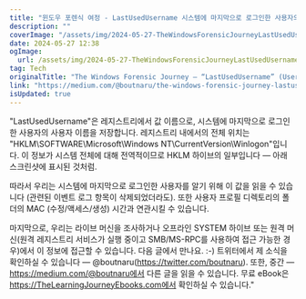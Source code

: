 ```yaml
---
title: "윈도우 포렌식 여정 - LastUsedUsername 시스템에 마지막으로 로그인한 사용자의 사용자 이름"
description: ""
coverImage: "/assets/img/2024-05-27-TheWindowsForensicJourneyLastUsedUsernameUsernameoftheLastLoggedOnUsertotheSystem_0.png"
date: 2024-05-27 12:38
ogImage: 
  url: /assets/img/2024-05-27-TheWindowsForensicJourneyLastUsedUsernameUsernameoftheLastLoggedOnUsertotheSystem_0.png
tag: Tech
originalTitle: "The Windows Forensic Journey — “LastUsedUsername” (Username of the Last Logged On User to the System)"
link: "https://medium.com/@boutnaru/the-windows-forensic-journey-lastusedusername-username-of-the-last-logged-on-user-to-the-04941181a448"
isUpdated: true
---
```






"LastUsedUsername"은 레지스트리에서 값 이름으로, 시스템에 마지막으로 로그인한 사용자의 사용자 이름을 저장합니다. 레지스트리 내에서의 전체 위치는 "HKLM\SOFTWARE\Microsoft\Windows NT\CurrentVersion\Winlogon"입니다. 이 정보가 시스템 전체에 대해 전역적이므로 HKLM 하이브의 일부입니다 — 아래 스크린샷에 표시된 것처럼.

따라서 우리는 시스템에 마지막으로 로그인한 사용자를 알기 위해 이 값을 읽을 수 있습니다 (관련된 이벤트 로그 항목이 삭제되었더라도). 또한 사용자 프로필 디렉토리의 폴더의 MAC (수정/액세스/생성) 시간과 연관시킬 수 있습니다.

마지막으로, 우리는 라이브 머신을 조사하거나 오프라인 SYSTEM 하이브 또는 원격 머신(원격 레지스트리 서비스가 실행 중이고 SMB/MS-RPC를 사용하여 접근 가능한 경우)에서 이 정보에 접근할 수 있습니다. 다음 글에서 만나요. :-) 트위터에서 제 소식을 확인하실 수 있습니다 — @boutnaru(https://twitter.com/boutnaru). 또한, 중간 — https://medium.com/@boutnaru에서 다른 글을 읽을 수 있습니다. 무료 eBook은 https://TheLearningJourneyEbooks.com에서 확인하실 수 있습니다."